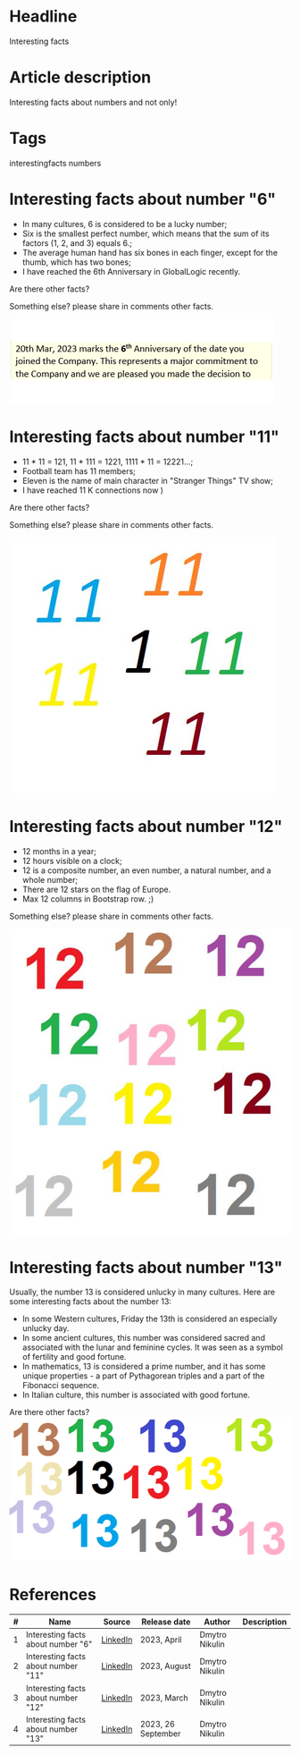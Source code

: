 # Headline
Interesting facts

# Article description
Interesting facts about numbers and not only! 

# Tags
interestingfacts numbers

# Interesting facts about number "6"

- In many cultures, 6 is considered to be a lucky number;
- Six is the smallest perfect number, which means that the sum of its factors (1, 2, and 3) equals 6.;
- The average human hand has six bones in each finger, except for the thumb, which has two bones;
- I have reached the 6th Anniversary in GlobalLogic recently.

Are there other facts?

Something else? please share in comments other facts.

<img src="./Images/GL6Years.png" alt="GL 6 Years" />

# Interesting facts about number "11"

- 11 * 11 = 121, 11 * 111 = 1221, 1111 * 11 = 12221...;
- Football team has 11 members;
- Eleven is the name of main character in "Stranger Things" TV show;
- I have reached 11 K connections now )

Are there other facts?

Something else? please share in comments other facts.

<img src="./Images/InterestingFactsAbout11.jpg" alt="Interesting Facts About 11" />

# Interesting facts about number "12"

- 12 months in a year;
- 12 hours visible on a clock;
- 12 is a composite number, an even number, a natural number, and a whole number;
- There are 12 stars on the flag of Europe.
- Max 12 columns in Bootstrap row. ;)

Something else? please share in comments other facts.

<img src="./Images/InterestingFactsAbout12.jpg" alt="Interesting Facts About 12" />

# Interesting facts about number "13"
Usually, the number 13 is considered unlucky in many cultures.
Here are some interesting facts about the number 13:
- In some Western cultures, Friday the 13th is considered an especially unlucky day.
- In some ancient cultures, this number was considered sacred and associated with the lunar and feminine cycles. It was seen as a symbol of fertility and good fortune.
- In mathematics, 13 is considered a prime number, and it has some unique properties - a part of Pythagorean triples and a part of the Fibonacci sequence.
- In Italian culture, this number is associated with good fortune.

Are there other facts?
<img src="./Images/InterestingFactsAbout13.jpg" alt="Interesting Facts About 13" />

# References
| # | Name                 | Source                | Release date           |  Author                 | Description   |
| - | ---------------------|---------------------- |----------------------- | ----------------------- |:-------------:|
| 1 | Interesting facts about number "6"| [LinkedIn](https://www.linkedin.com/posts/dimanikulin_interestingfacts-numbers-globallogic-activity-7051457743555104769-pDkY?utm_source=share&utm_medium=member_desktop) | 2023, April | Dmytro Nikulin | |
| 2 | Interesting facts about number "11"| [LinkedIn](https://www.linkedin.com/posts/dimanikulin_interestingfacts-activity-6967512359246393344-drW-?utm_source=share&utm_medium=member_desktop) | 2023, August | Dmytro Nikulin | |
| 3 | Interesting facts about number "12"| [LinkedIn](https://www.linkedin.com/posts/dimanikulin_interestingfacts-activity-7031329081606483968-Xg3L?utm_source=share&utm_medium=member_desktop)| 2023, March | Dmytro Nikulin | | 
| 4 | Interesting facts about number "13"| [LinkedIn](https://www.linkedin.com/posts/dimanikulin_interestingfacts-activity-7112326331484258304-C2fS?utm_source=share&utm_medium=member_desktop)| 2023, 26 September | Dmytro Nikulin | |